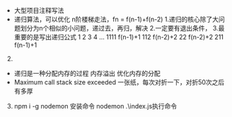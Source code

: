 - 大型项目注释写法
- 递归算法，可以优化
 n阶楼梯走法，fn = f(n-1)+f(n-2) 
 1.递归的核心除了大问题划分为n个相似的小问题，递过去，再归，解决 
 2.一定要有退出条件，
 3.最重要的是写出递归公式
 1
 2
 3
 4
 ...
 1111 f(n-1)+1
 112  f(n-2)+2
 22   f(n-2)+2
 211  f(n-1)+1


 2.
 - 递归是一种分配内存的过程
 内存溢出  优化内存的分配
 - Maximum call stack size exceeded
    一张纸，每次对折一下，对折50次之后有多厚

3. npm i -g nodemon 安装命令
    nodemon .\index.js执行命令